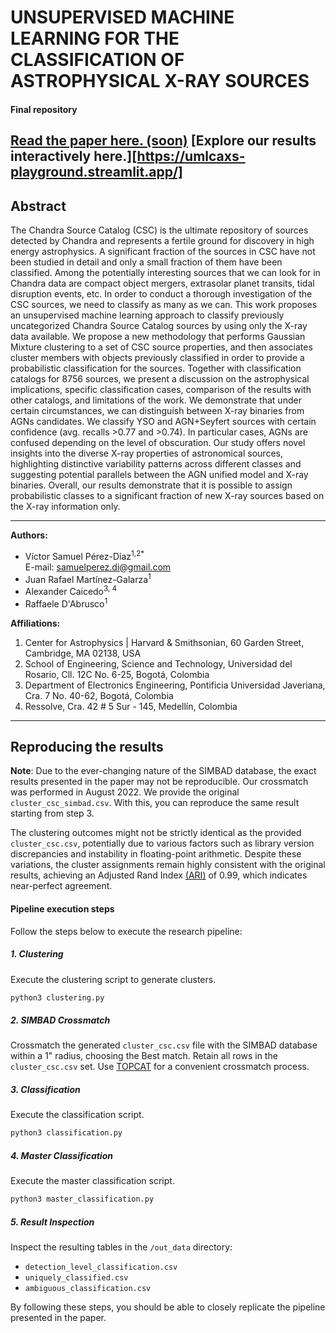 #  UNSUPERVISED MACHINE LEARNING FOR THE CLASSIFICATION OF ASTROPHYSICAL X-RAY SOURCES
#### Final repository

[Read the paper here. (soon)](#)
[Explore our results interactively here.][https://umlcaxs-playground.streamlit.app/]
---
## Abstract
The Chandra Source Catalog (CSC) is the ultimate repository of sources detected by Chandra and represents a fertile ground for discovery in high energy astrophysics. A significant fraction of the sources in CSC have not been studied in detail and only a small fraction of them have been classified. Among the potentially interesting sources that we can look for in Chandra data are compact object mergers, extrasolar planet transits, tidal disruption events, etc. In order to conduct a thorough investigation of the CSC sources, we need to classify as many as we can. This work proposes an unsupervised machine learning approach to classify previously uncategorized Chandra Source Catalog sources by using only the X-ray data available. We propose a new methodology that performs Gaussian Mixture clustering to a set of CSC source properties, and then associates cluster members with objects previously classified in order to provide a probabilistic classification for the sources. Together with classification catalogs for 8756 sources, we present a discussion on the astrophysical implications, specific classification cases, comparison of the results with other catalogs, and limitations of the work. We demonstrate that under certain circumstances, we can distinguish between X-ray binaries from AGNs candidates. We classify YSO and AGN+Seyfert sources with certain confidence (avg. recalls >0.77 and >0.74). In particular cases, AGNs are confused depending on the level of obscuration. Our study offers novel insights into the diverse X-ray properties of astronomical sources, highlighting distinctive variability patterns across different classes and suggesting potential parallels between the AGN unified model and X-ray binaries. Overall, our results demonstrate that it is possible to assign probabilistic classes to a significant fraction of new X-ray sources based on the X-ray information only.

---
**Authors:**

- Víctor Samuel Pérez-Díaz<sup>1,2</sup><sup>*</sup>  
  E-mail: samuelperez.di@gmail.com
- Juan Rafael Martínez-Galarza<sup>1</sup>
- Alexander Caicedo<sup>3, 4</sup>
- Raffaele D'Abrusco<sup>1</sup>

**Affiliations:**

1. Center for Astrophysics | Harvard & Smithsonian, 60 Garden Street, Cambridge, MA 02138, USA
2. School of Engineering, Science and Technology, Universidad del Rosario, Cll. 12C No. 6-25, Bogotá, Colombia
3. Department of Electronics Engineering, Pontificia Universidad Javeriana, Cra. 7 No. 40-62, Bogotá, Colombia
4. Ressolve, Cra. 42 # 5 Sur - 145, Medellín, Colombia

---
## Reproducing the results

**Note**: Due to the ever-changing nature of the SIMBAD database, the exact results presented in the paper may not be reproducible. Our crossmatch was performed in August 2022. We provide the original `cluster_csc_simbad.csv`. With this, you can reproduce the same result starting from step 3.

The clustering outcomes might not be strictly identical as the provided `cluster_csc.csv`, potentially due to various factors such as library version discrepancies and instability in floating-point arithmetic. Despite these variations, the cluster assignments remain highly consistent with the original results, achieving an Adjusted Rand Index [(ARI)](https://scikit-learn.org/stable/modules/generated/sklearn.metrics.adjusted_rand_score.html) of 0.99, which indicates near-perfect agreement.

#### Pipeline execution steps

Follow the steps below to execute the research pipeline:

##### 1. Clustering
Execute the clustering script to generate clusters.
```bash
python3 clustering.py
```

##### 2. SIMBAD Crossmatch
Crossmatch the generated `cluster_csc.csv` file with the SIMBAD database within a 1" radius, choosing the Best match. Retain all rows in the `cluster_csc.csv` set. Use [TOPCAT](https://www.star.bris.ac.uk/~mbt/topcat/sun253/sun253.html) for a convenient crossmatch process.

##### 3. Classification
Execute the classification script.
```bash
python3 classification.py
```

##### 4. Master Classification
Execute the master classification script.
```bash
python3 master_classification.py
```

##### 5. Result Inspection
Inspect the resulting tables in the `/out_data` directory:
- `detection_level_classification.csv`
- `uniquely_classified.csv`
- `ambiguous_classification.csv`

By following these steps, you should be able to closely replicate the pipeline presented in the paper.
